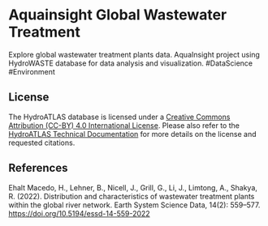 # Aquainsight Global Wastewater Treatment
Explore global wastewater treatment plants data. AquaInsight project using HydroWASTE database for data analysis and visualization. #DataScience #Environment

## License
The HydroATLAS database is licensed under a [Creative Commons Attribution (CC-BY) 4.0 International License](http://creativecommons.org/licenses/by/4.0/). Please also refer to the [HydroATLAS Technical Documentation](https://data.hydrosheds.org/file/technical-documentation/HydroATLAS_TechDoc_v10_1.pdf) for more details on the license and requested citations.

## References
Ehalt Macedo, H., Lehner, B., Nicell, J., Grill, G., Li, J., Limtong, A., Shakya, R. (2022). Distribution and characteristics of wastewater treatment plants within the global river network. Earth System Science Data, 14(2): 559–577. https://doi.org/10.5194/essd-14-559-2022